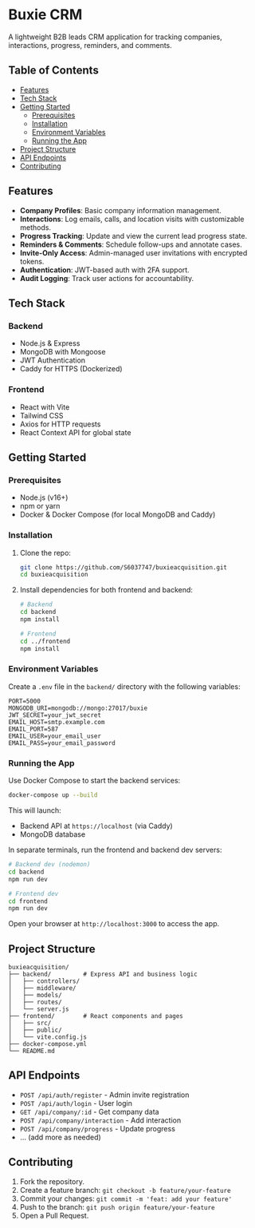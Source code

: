 # Buxie CRM

A lightweight B2B leads CRM application for tracking companies, interactions, progress, reminders, and comments.

## Table of Contents

- [Features](#features)
- [Tech Stack](#tech-stack)
- [Getting Started](#getting-started)
  - [Prerequisites](#prerequisites)
  - [Installation](#installation)
  - [Environment Variables](#environment-variables)
  - [Running the App](#running-the-app)
- [Project Structure](#project-structure)
- [API Endpoints](#api-endpoints)
- [Contributing](#contributing)

## Features

- **Company Profiles**: Basic company information management.
- **Interactions**: Log emails, calls, and location visits with customizable methods.
- **Progress Tracking**: Update and view the current lead progress state.
- **Reminders & Comments**: Schedule follow-ups and annotate cases.
- **Invite-Only Access**: Admin-managed user invitations with encrypted tokens.
- **Authentication**: JWT-based auth with 2FA support.
- **Audit Logging**: Track user actions for accountability.

## Tech Stack

### Backend

- Node.js & Express
- MongoDB with Mongoose
- JWT Authentication
- Caddy for HTTPS (Dockerized)

### Frontend

- React with Vite
- Tailwind CSS
- Axios for HTTP requests
- React Context API for global state

## Getting Started

### Prerequisites

- Node.js (v16+)
- npm or yarn
- Docker & Docker Compose (for local MongoDB and Caddy)

### Installation

1. Clone the repo:

   ```bash
   git clone https://github.com/S6037747/buxieacquisition.git
   cd buxieacquisition
   ```

2. Install dependencies for both frontend and backend:

   ```bash
   # Backend
   cd backend
   npm install

   # Frontend
   cd ../frontend
   npm install
   ```

### Environment Variables

Create a `.env` file in the `backend/` directory with the following variables:

```env
PORT=5000
MONGODB_URI=mongodb://mongo:27017/buxie
JWT_SECRET=your_jwt_secret
EMAIL_HOST=smtp.example.com
EMAIL_PORT=587
EMAIL_USER=your_email_user
EMAIL_PASS=your_email_password
```

### Running the App

Use Docker Compose to start the backend services:

```bash
docker-compose up --build
```

This will launch:

- Backend API at `https://localhost` (via Caddy)
- MongoDB database

In separate terminals, run the frontend and backend dev servers:

```bash
# Backend dev (nodemon)
cd backend
npm run dev

# Frontend dev
cd frontend
npm run dev
```

Open your browser at `http://localhost:3000` to access the app.

## Project Structure

```
buxieacquisition/
├── backend/         # Express API and business logic
│   ├── controllers/
│   ├── middleware/
│   ├── models/
│   ├── routes/
│   └── server.js
├── frontend/        # React components and pages
│   ├── src/
│   ├── public/
│   └── vite.config.js
├── docker-compose.yml
└── README.md
```

## API Endpoints

- `POST /api/auth/register` - Admin invite registration
- `POST /api/auth/login` - User login
- `GET /api/company/:id` - Get company data
- `POST /api/company/interaction` - Add interaction
- `POST /api/company/progress` - Update progress
- ... (add more as needed)

## Contributing

1. Fork the repository.
2. Create a feature branch: `git checkout -b feature/your-feature`
3. Commit your changes: `git commit -m 'feat: add your feature'`
4. Push to the branch: `git push origin feature/your-feature`
5. Open a Pull Request.

